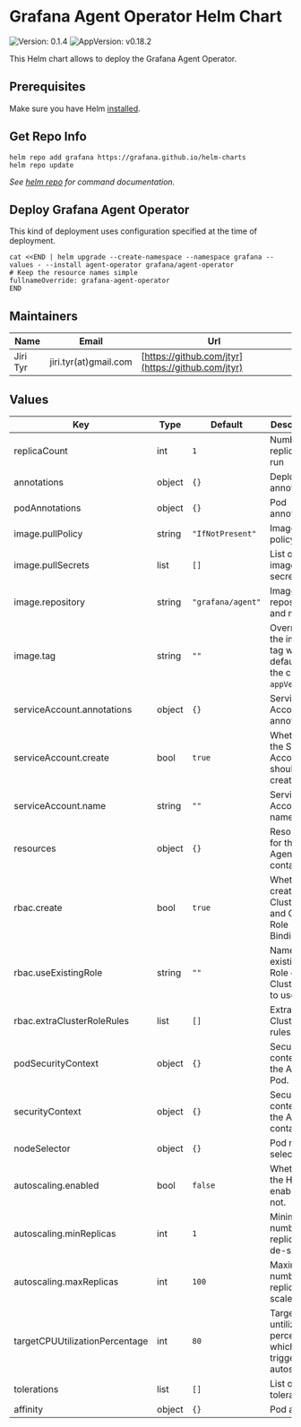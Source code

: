 # Grafana Agent Operator Helm Chart

![Version: 0.1.4](https://img.shields.io/badge/Version-0.1.4-informational?style=flat-square) ![AppVersion: v0.18.2](https://img.shields.io/badge/AppVersion-v0.18.2-informational?style=flat-square)

This Helm chart allows to deploy the Grafana Agent Operator.


## Prerequisites

Make sure you have Helm [installed](https://helm.sh/docs/using_helm/#installing-helm).


## Get Repo Info

```shell
helm repo add grafana https://grafana.github.io/helm-charts
helm repo update
```

_See [helm repo](https://helm.sh/docs/helm/helm_repo/) for command documentation._


## Deploy Grafana Agent Operator

This kind of deployment uses configuration specified at the time of deployment.

```shell
cat <<END | helm upgrade --create-namespace --namespace grafana --values - --install agent-operator grafana/agent-operator
# Keep the resource names simple
fullnameOverride: grafana-agent-operator
END
```


## Maintainers

| Name | Email | Url |
| ---- | ------ | --- |
| Jiri Tyr | jiri.tyr(at)gmail.com | [https://github.com/jtyr](https://github.com/jtyr) |


## Values

| Key | Type | Default | Description |
|-----|------|---------|-------------|
| replicaCount | int | `1` | Number of replicas to run |
| annotations | object | `{}` | Deployment annotations. |
| podAnnotations | object | `{}` | Pod annotations. |
| image.pullPolicy | string | `"IfNotPresent"` | Image pull policy. |
| image.pullSecrets | list | `[]` | List of image pull secrets. |
| image.repository | string | `"grafana/agent"` | Image repository and name. |
| image.tag | string | `""` | Overrides the image tag whose default is the chart `appVersion`. |
| serviceAccount.annotations | object | `{}` | Service Account annotations. |
| serviceAccount.create | bool | `true` | Whether the Service Account should be created. |
| serviceAccount.name | string | `""` | Service Account name. |
| resources | object | `{}` | Resources for the Agent container. |
| rbac.create | bool | `true` | Whether to create Cluster Role and Cluster Role Binding. |
| rbac.useExistingRole | string | `""` | Name of existing Role or Cluster role to use. |
| rbac.extraClusterRoleRules | list | `[]` | Extra ClusterRole rules. |
| podSecurityContext | object | `{}` | Security context for the Agent Pod. |
| securityContext | object | `{}` | Security context for the Agent container. |
| nodeSelector | object | `{}` | Pod node selector. |
| autoscaling.enabled | bool | `false` | Whether the HPA is enabled or not. |
| autoscaling.minReplicas | int | `1` | Minimal number of repliocas to de-scale to. |
| autoscaling.maxReplicas | int | `100` | Maximum number of replicas to scale to. |
| targetCPUUtilizationPercentage | int | `80` | Target CPU untilization percentage which triggers the autoscaling. |
| tolerations | list | `[]` | List of Pod tolerations. |
| affinity | object | `{}` | Pod affinity. |
